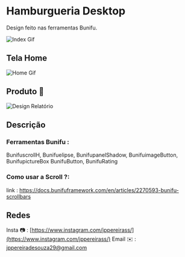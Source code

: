 #  Hamburgueria Desktop

Design feito nas ferramentas Bunifu.

![Index Gif](https://github.com/joaopedro29/HamburgueriaBunifu/blob/main/Image/logoBunifu.png)


## Tela Home

![Home Gif](https://github.com/joaopedro29/HamburgueriaBunifu/blob/main/Image/gifHome.gif)


## Produto 🛒

![Design Relatório](https://github.com/joaopedro29/HamburgueriaBunifu/blob/main/Image/gifProd.gif)

## Descrição

### Ferramentas Bunifu :
BunifuscrollH,
Bunifuelipse,
BunifupanelShadow,
BunifuimageButton,
BunifupictureBox
BunifuButton,
BunifuRating
###  Como usar a Scroll ?:
link : https://docs.bunifuframework.com/en/articles/2270593-bunifu-scrollbars

## Redes

Insta 📷 : [https://www.instagram.com/jppereirass/](https://www.instagram.com/jppereirass/)
Email ✉️ :  [jppereiradesouza29@gmail.com](mailto:jppereiradesouza29@gmail.com)